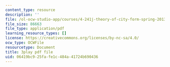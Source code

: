 ```yaml
---
content_type: resource
description: ''
file: /ol-ocw-studio-app/courses/4-241j-theory-of-city-form-spring-2013/06419bc925fafe1c484a41724b690436_k2_wuThLG6o.pdf
file_size: 86663
file_type: application/pdf
learning_resource_types: []
license: https://creativecommons.org/licenses/by-nc-sa/4.0/
ocw_type: OCWFile
resourcetype: Document
title: 3play pdf file
uid: 06419bc9-25fa-fe1c-484a-41724b690436
---
```

